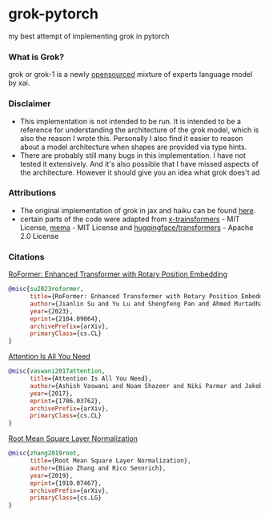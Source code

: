 # grok-pytorch
my best attempt of implementing grok in pytorch

### What is Grok?
grok or grok-1 is a newly [opensourced](https://github.com/xai-org/grok-1) mixture of experts language model by xai.

### Disclaimer
- This implementation is not intended to be run. It is intended to be a reference for understanding the architecture of the grok model, which is also the reason I wrote this. Personally I also find it easier to reason about a model architecture when shapes are provided via type hints.
- There are probably still many bugs in this implementation. I have not tested it extensively. And it's also possible that I have missed aspects of the architecture. However it should give you an idea what grok does't ad

### Attributions
- The original implementation of grok in jax and haiku can be found [here](https://github.com/xai-org/grok-1).
- certain parts of the code were adapted from [x-trainsformers](https://github.com/lucidrains/x-transformers) - MIT License, [mema](https://github.com/dominiquegarmier/mema) - MIT License and [huggingface/transformers](https://github.com/huggingface/transformers/blob/main/src/transformers/models/mixtral/modeling_mixtral.py) - Apache 2.0 License

### Citations
[RoFormer: Enhanced Transformer with Rotary Position Embedding](https://arxiv.org/abs/2104.09864)
```bibtex
@misc{su2023roformer,
      title={RoFormer: Enhanced Transformer with Rotary Position Embedding},
      author={Jianlin Su and Yu Lu and Shengfeng Pan and Ahmed Murtadha and Bo Wen and Yunfeng Liu},
      year={2023},
      eprint={2104.09864},
      archivePrefix={arXiv},
      primaryClass={cs.CL}
}
```
[Attention Is All You Need](https://arxiv.org/abs/1706.03762)
```bibtex
@misc{vaswani2017attention,
      title={Attention Is All You Need},
      author={Ashish Vaswani and Noam Shazeer and Niki Parmar and Jakob Uszkoreit and Llion Jones and Aidan N. Gomez and Lukasz Kaiser and Illia Polosukhin},
      year={2017},
      eprint={1706.03762},
      archivePrefix={arXiv},
      primaryClass={cs.CL}
}
```
[Root Mean Square Layer Normalization](https://arxiv.org/abs/1910.07467)
```bibtex
@misc{zhang2019root,
      title={Root Mean Square Layer Normalization},
      author={Biao Zhang and Rico Sennrich},
      year={2019},
      eprint={1910.07467},
      archivePrefix={arXiv},
      primaryClass={cs.LG}
}
```
